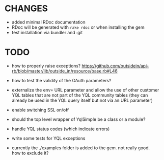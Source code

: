 # CHANGES
- added minimal RDoc documentation
- RDoc will be generated with `rake rdoc` or when installing the gem
- test installation via bundler and :git




# TODO

- how to properly raise exceptions?
	https://github.com/outsidein/api-rb/blob/master/lib/outside_in/resource/base.rb#L46
	
- how to test the validity of the OAuth parameters?


- externalize the env= URL parameter and allow the use of other customer YQL tables that are not part of the YQL community tables (they can already be used in the YQL query itself but not via an URL parameter)
- enable switching SSL on/off
- should the top level wrapper of YqlSimple be a class or a module?
- handle YQL status codes (which indicate errors)
- write some tests for YQL exceptions
- currently the ./examples folder is added to the gem. not really good. how to exclude it?

